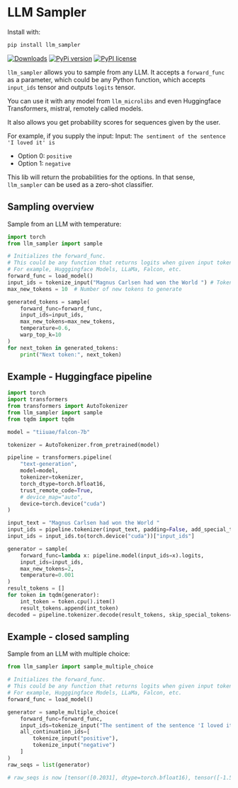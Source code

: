 # LLM Sampler

Install with:

```bash
pip install llm_sampler
```

[![Downloads](https://static.pepy.tech/badge/llm_sampler/month)](https://pepy.tech/project/llm_sampler)
[![PyPi version](https://badgen.net/pypi/v/llm_sampler/)](https://pypi.com/project/llm_sampler)
[![PyPI license](https://img.shields.io/pypi/l/llm_sampler.svg)](https://pypi.python.org/pypi/llm_sampler/)

`llm_sampler` allows you to sample from any LLM.
It accepts a `forward_func` as a parameter, which could be any Python function, which accepts `input_ids` tensor and
outputs `logits` tensor.

You can use it with any model from `llm_microlibs` and even Huggingface Transformers, mistral, remotely called models.

It also allows you get probability scores for sequences given by the user.

For example, if you supply the input:
Input: `The sentiment of the sentence 'I loved it' is `
- Option 0: `positive`
- Option 1: `negative`

This lib will return the probabilities for the options. 
In that sense, `llm_sampler` can be used as a zero-shot classifier.

## Sampling overview

Sample from an LLM with temperature:

```python
import torch
from llm_sampler import sample

# Initializes the forward_func. 
# This could be any function that returns logits when given input tokens 
# For example, Hugggingface Models, LLaMa, Falcon, etc.
forward_func = load_model()
input_ids = tokenize_input("Magnus Carlsen had won the World ") # Tokenize the input
max_new_tokens = 10  # Number of new tokens to generate

generated_tokens = sample(
    forward_func=forward_func,
    input_ids=input_ids,
    max_new_tokens=max_new_tokens, 
    temperature=0.6,
    warp_top_k=10
)
for next_token in generated_tokens:
    print("Next token:", next_token)

```

## Example - Huggingface pipeline

```python
import torch
import transformers
from transformers import AutoTokenizer
from llm_sampler import sample
from tqdm import tqdm

model = "tiiuae/falcon-7b"

tokenizer = AutoTokenizer.from_pretrained(model)

pipeline = transformers.pipeline(
    "text-generation",
    model=model,
    tokenizer=tokenizer,
    torch_dtype=torch.bfloat16,
    trust_remote_code=True,
    # device_map="auto",
    device=torch.device("cuda")
)

input_text = "Magnus Carlsen had won the World "
input_ids = pipeline.tokenizer(input_text, padding=False, add_special_tokens=False, return_tensors="pt")
input_ids = input_ids.to(torch.device("cuda"))["input_ids"]

generator = sample(
    forward_func=lambda x: pipeline.model(input_ids=x).logits,
    input_ids=input_ids,
    max_new_tokens=2,
    temperature=0.001
)
result_tokens = []
for token in tqdm(generator):
    int_token = token.cpu().item()
    result_tokens.append(int_token)
decoded = pipeline.tokenizer.decode(result_tokens, skip_special_tokens=True)
```

## Example - closed sampling

Sample from an LLM with multiple choice:

```python
from llm_sampler import sample_multiple_choice

# Initializes the forward_func.
# This could be any function that returns logits when given input tokens
# For example, Hugggingface Models, LLaMa, Falcon, etc.
forward_func = load_model()

generator = sample_multiple_choice(
    forward_func=forward_func,
    input_ids=tokenize_input("The sentiment of the sentence 'I loved it' is '"),
    all_continuation_ids=[
        tokenize_input("positive"),
        tokenize_input("negative")
    ]
)
raw_seqs = list(generator)

# raw_seqs is now [tensor([0.2031], dtype=torch.bfloat16), tensor([-1.5781], dtype=torch.bfloat16)]
```

